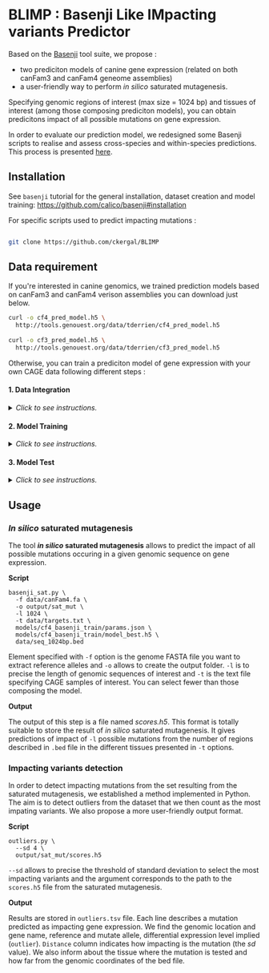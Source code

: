 # BLIMP : Basenji Like IMpacting variants Predictor

Based on the [Basenji](https://github.com/calico/basenji) tool suite, we propose :

- two prediciton models of canine gene expression (related on both canFam3 and canFam4 geneome assemblies)
- a user-friendly way to perform *in silico* saturated mutagenesis.

Specifying genomic regions of interest (max size = 1024 bp) and tissues of interest (among those composing prediciton models), you can obtain predicitons impact of all possible mutations on gene expression.

In order to evaluate our prediction model, we redesigned some Basenji scripts to realise and assess cross-species and within-species predictions. This process is presented [here](https://github.com/ckergal/BLIMP/blob/main/bin/README.md).

## Installation

See `basenji` tutorial for the general installation, dataset creation and model training:  <https://github.com/calico/basenji#installation>

For specific scripts used to predict impacting mutations :

```bash

git clone https://github.com/ckergal/BLIMP
```

## Data requirement

If you're interested in canine genomics, we trained prediction models based on canFam3 and canFam4 verison assemblies you can download just below.

```sh
curl -o cf4_pred_model.h5 \
  http://tools.genouest.org/data/tderrien/cf4_pred_model.h5
  
curl -o cf3_pred_model.h5 \
  http://tools.genouest.org/data/tderrien/cf3_pred_model.h5
```

Otherwise, you can train a prediciton model of gene expression with your own CAGE data following different steps :

#### 1. Data Integration

<details>
<summary>
<i>Click to see instructions.</i>
</summary>

The first step to establish prediction model is the data integration. The Basenji framework consists in joining sequence biochemical activities (*e.g.* transcriptomics CAGE profiles) to a reference genome. As these data (e.g. CAGE profiles) are in a `.bam` format, the use of Basenji requires a conversion into BigWig format. This can be done with the next command line, applied on all NGS profiles you want to integrate into your prediction model.
  
 **Scripts**

```
bam_cov.py \
  -o CAGE/BW/ \
  CAGE/BAM/cage_profile.bam \
  CAGE/BW/cage_profile.bw
```

The `-o` option allows to create the folder where BigWig files are generated. Then, `.bw` files can be used in the next step of data integration.

In our case, we applied this command line :

```sh
basenji_data.py \
  -d 1 -l 131072 \ 
  --local \
  -t .1 -v .1 -w 128 \
  -c 0 \
  -o data/cf4_basenji_data \
  data/canFam4.fa \
  data/targets.txt
```

`-d` is the genome part you want to use (here 100%) and `-l` is the sequence length. `-t` and `-v` are the part of test and validation set respectively and `-w` represents the window size of base pairs aggregation. `-c` is a cropping factor and `-o` is the directory where output files are generated. The first argument is the genome Fasta file and the second argument is a text file specifying BigWig files to integrate, as presented [here](https://github.com/ckergal/BLIMP/blob/main/manuscript/input_data/models/cf4_targets.txt).

**Output**

Then, in the directory **cf4_basenji_data** you have different files and sub-directories. The file `contigs.bed` contains genomic regions (contigs) in which sequences of length `-l` are picked and `sequences.bed` contains genomic coordinates of 131kb sequences, with their distribution between **train**, **validation** and **test** sets. The file `targets.txt` is duplicated here and the file `statistics.json` contains informations about this data integration step.

The folder **seqs_cov** contains `.err` and `.h5` files numbered from 0 to *number_of_CAGE_profiles* according to their position in `targets.txt`. `.err` files should be empty and `.h5` files contain expression profiles of CAGE sequenced tissues, as used in the algorithm. So he continuous signal of transcription level is aggregate in 128 bp windows.

The folder **tfrecords** contains `.err` and `.tfr` files. Hopefully `.err` files are empty too and each `.tfr` file contains 256 sequences of 131kb and the associated expression level for all CAGE samples.

</details>

#### 2. Model Training

<details>
<summary> <i>Click to see instructions.</i> </summary>

When data integration is achieved, the second step consists in training the prediction model of gene expression. The algorithm learns with the training data set and assessment during training is established on the validation data set. A model obtained during an epoch is used to predict expression level of genomic sequences from the validation set and predictions are compared to the real expression level with a Pearson correlation coefficient. Sothe aim is to maximize this value.

**Script**

```shell
basenji_train.py \
  -o models/cf4_basenji_train \
  models/cf4_params.json \
  data/cf4_basenji_data
```

`-o` parameter allows to create the output directory. The first argument is the file of hyperparamters and the second one is the path to the data directory.

**Output**
The folder **cf4_basenji_train** contains the file `params.json`, duplicating the one in argument. `model_check.h5` saves the model corresponding to the last epoch and `model_best.h5` corresponds to the model leading to the best performance (e.g. correlation coefficient).
</details>

#### 3. Model Test

<details>
<summary>
<i>Click to see instructions.</i>
</summary>

The last step to completely train a prediction model consists in assessing it. As with the validation data set, it's about predicting the expression level of genomic sequences from the test data set and comparing predictions with real data calculating a Pearson correlation coefficient.

**Script**

```
basenji_test.py \
  -o output/cf4_basenji_test \
  --save \
  models/cf4_basenji_train/params.json \
  models/cf4_basenji_train/model_best.h5 \
  data/cf4_basenji_data
```

`-o` allows to create the output folder and `--save` means we want to store values of predicitons and real expression levels of test genomic sequences. The first argument is the path to the params used to train the prediction model, the second is the pathto the prediciton model we want to test and the third is the path to the folder of data we used during training.

**Output**
In the folder indicated as output, here **cf4_basenji_test**, you can find a file called `acc.txt`. It lists Pearson correlation coefficients between predited expression level and the real one for test sequences in each CAGE samples composing the model.
</details>

## Usage

### *In silico* saturated mutagenesis

The tool ***in silico* saturated mutagenesis** allows to predict the impact of all possible mutations occuring in a given genomic sequence on gene expression.

**Script**

```
basenji_sat.py \
  -f data/canFam4.fa \
  -o output/sat_mut \
  -l 1024 \
  -t data/targets.txt \
  models/cf4_basenji_train/params.json \
  models/cf4_basenji_train/model_best.h5 \
  data/seq_1024bp.bed
```

Element specified with `-f` option is the genome FASTA file you want to extract reference alleles and `-o` allows to create the output folder. `-l` is to precise the length of genomic sequences of interest and
`-t` is the text file specifying CAGE samples of interest. You can select fewer than those composing the model.

**Output**

The output of this step is a file named *scores.h5*. This format is totally suitable to store the result of *in silico* saturated mutagenesis. It gives predictions of impact of `-l` possible mutations from the number of regions described in `.bed` file in the different tissues presented in `-t` options.

### Impacting variants detection

In order to detect impacting mutations from the set resulting from the saturated mutagenesis, we established a method implemented in Python. The aim is to detect outliers from the dataset that we then count as the most impating variants. We also propose a more user-friendly output format.

**Script**

```
outliers.py \
  --sd 4 \
  output/sat_mut/scores.h5
```

`--sd` allows to precise the threshold of standard deviation to select the most impacting variants and the argument corresponds to the path to the `scores.h5` file from the saturated mutagenesis.

**Output**

Results are stored in `outliers.tsv` file. Each line describes a mutation predicted as impacting gene expression. We find the genomic location and gene name, reference and mutate allele, differential expression level implied (`outlier`). `Distance` column indicates how impacting is the mutation (the *sd* value). We also inform about the tissue where the mutation is tested and how far from the genomic coordinates of the bed file.
